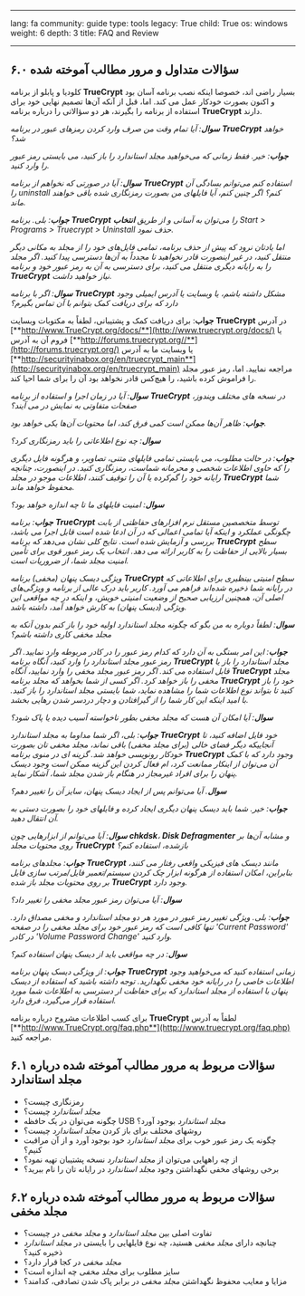 

---

lang: fa
community: guide
type: tools
legacy: True
child: True
os: windows
weight: 6
depth: 3
title: FAQ and Review

---

<a name="6.0"></a>
## ۶.۰ سؤالات متداول و مرور مطالب آموخته شده ##

کلودیا و پابلو از برنامه **TrueCrypt** بسیار راضی اند، خصوصا اینکه نصب برنامه آسان بود و اکنون بصورت خودکار عمل می کند. اما، قبل از آنکه آن‌ها تصمیم نهایی خود برای استفاده از برنامه را بگیرند، هر دو سؤالاتی را درباره برنامه **TrueCrypt** دارند. 

<div class="background" markdown="1"> 

***سوال**: آیا تمام وقت من صرف وارد کردن رمزهای عبور در برنامه **TrueCrypt** خواهد شد؟*

***جواب**: خیر. فقط زمانی که می‌خواهید مجلد استاندارد را باز کنید، می بایستی رمز عبور را وارد کنید.* 


***سوال**: آیا در صورتی که نخواهم از برنامه **TrueCrypt** استفاده کنم می‌توانم بسادگی آن را uninstall کنم؟ اگر چنین کنم، آیا فایلهای من بصورت رمزنگاری شده باقی خواهند ماند.* 

***جواب**: بلی. برنامه **TrueCrypt** را می‌توان به آسانی و از طریق **انتخاب** Start > Programs > Truecrypt > Uninstall  حذف نمود.*

*اما یادتان نرود که پیش از حذف برنامه، تمامی فایل‌های خود را از مجلد به مکانی دیگر منتقل کنید، در غیر اینصورت قادر نخواهید تا مجدداً به آن‌ها دسترسی پیدا کنید. اگر مجلد را به رایانه دیگری منتقل می کنید، برای دسترسی به آن به رمز عبور خود و برنامه **TrueCrypt** نیاز خواهید داشت.*


***سوال**: اگر با برنامه **TrueCrypt** مشکل داشته باشم، یا وبسایت یا آدرس ایمیلی وجود دارد که برای دریافت کمک بتوانم با آن تماس بگیرم؟*

**جواب**: برای دریافت کمک و پشتیبانی، لطفاً به مکتوبات وبسایت **TrueCrypt**  در آدرس [**http://www.TrueCrypt.org/docs/**](http://www.truecrypt.org/docs/) یا فروم آن به آدرس [**http://forums.truecrypt.org//**](http://forums.truecrypt.org/) یا وبسایت ما به آدرس [**http://securityinabox.org/en/truecrypt_main**](http://securityinabox.org/en/truecrypt_main) مراجعه نمایید. اما، رمز عبور مجلد را فراموش کرده باشید، را هیچ‌کس قادر نخواهد بود آن را برای شما احیا کند.


***سوال**: آیا در زمان اجرا و استفاده از برنامه **TrueCrypt** در نسخه های مختلف ویندوز، صفحات متفاوتی به نمایش در می آیند؟* 

***جواب**: ظاهر آن‌ها ممکن است کمی فرق کند، اما محتویات آن‌ها یکی خواهد بود.*


***سوال**: چه نوع اطلاعاتی را باید رمزنگاری کرد؟*

***جواب**: در حالت مطلوب، می بایستی تمامی فایلهای متنی، تصاویر، و هرگونه فایل دیگری را که حاوی اطلاعات شخصی و محرمانه شماست، رمزنگاری کنید. در اینصورت، چنانچه رایانه خود را گم‌کرده یا آن را توقیف کنند، اطلاعات موجو در مجلد **TrueCrypt** شما محفوظ خواهد ماند.*


***سوال**: امنیت فایلهای ما تا چه اندازه خواهد بود؟*

***جواب**: برنامه **TrueCrypt** توسط متخصصین مستقل نرم افزارهای حفاظتی از بابت چگونگی عملکرد و اینکه آیا تمامی اعمالی که در آن ادعا شده است قابل اجرا می باشد، بررسی و آزمایش شده است. نتایج کلی نشان می‌دهد که برنامه **TrueCrypt** سطح بسیار بالایی از حفاظت را به کاربر ارائه می دهد. انتخاب یک رمز عبور قوی برای تأمین امنیت مجلد شما، از ضروریات است.*

*ویژگی دیسک پنهان (مخفی) برنامه **TrueCrypt** سطح امنیتی بینظیری برای اطلاعاتی که در رایانه شما ذخیره شده‌اند فراهم می آورد. کاربر باید درک عالی از برنامه و ویژگی‌های اصلی آن، همچنین ارزیابی صحیح از وضعیت امنیتی خویش، و اینکه در چه مواقعی این ویژگی (دیسک پنهان) به کارش خواهد آمد، داشته باشد.* 


***سوال**: لطفاً دوباره به من بگو که چگونه مجلد استاندارد اولیه خود را باز کنم بدون آنکه به مجلد مخفی کاری داشته باشم؟*

***جواب**: این امر بستگی به آن دارد که کدام رمز عبور را در کادر مربوطه وارد نمایید. اگر رمز عبور مجلد استاندارد را وارد کنید، آنگاه برنامه **TrueCrypt** مجلد استاندارد را باز یا قابل استفاده می کند. اگر رمز عبور مجلد مخفی را وارد نمایید، آنگاه **TrueCrypt** مجلد مخفی را باز خواهد کرد. اگر کسی از شما بخواهد که مجلد برنامه **TrueCrypt** خود را باز کنید تا بتواند نوع اطلاعات شما را مشاهده نماید، شما بایستی مجلد استاندارد را باز کنید. با امید اینکه این کار شما را از گیرافتادن و دچار دردسر شدن رهایی بخشد.*


***سوال**: آیا امکان آن هست که مجلد مخفی بطور ناخواسته آسیب دیده یا پاک شود؟*

***جواب**: بلی، اگر شما مداوما به مجلد استاندارد **TrueCrypt** خود فایل اضافه کنید، تا آنجاییکه دیگر فضای خالی (برای مجلد مخفی) باقی نماند، مجلد مخفی تان بصورت خودکار رونویسی خواهد شد. گزینه ای در منوی برنامه **TrueCrypt** وجود دارد که با کمک آن می‌توان از اینکار ممانعت کرد، ام فعال کردن این گزینه ممکن است وجود دیسک پنهان را برای افراد غیرمجاز در هنگام باز شدن مجلد شما، آشکار نماید.*


***سوال**. آیا می‌توانم پس از ایجاد دیسک پنهان، سایز آن را تغییر دهم؟*

***جواب**: خیر. شما باید دیسک پنهان دیگری ایجاد کرده و فایلهای خود را بصورت دستی به آن انتقال دهید.*

***سوال**: آیا می‌توانم از ابزارهایی چون **chkdsk**، **Disk Defragmenter** و مشابه آن‌ها بر روی محتویات مجلد **TrueCrypt** بازشده، استفاده کنم؟*

***جواب**: مجلدهای برنامه **TrueCrypt** مانند دیسک های فیزیکی واقعی رفتار می کنند، بنابراین، امکان استفاده از هرگونه ابزار چک کردن سیستم/تعمیر فایل/مرتب سازی فایل بر روی محتویات مجلد باز شده **TrueCrypt** وجود دارد.*


***سوال**: آیا می‌توان رمز عبور مجلد مخفی را تغییر داد؟*

***جواب**: بلی. ویژگی تغییر رمز عبور در مورد هر دو مجلد استاندارد و مخفی مصداق دارد. تنها کافی است که رمز عبور خود برای مجلد مخفی را در صفحه 'Current Password' در کادر 'Volume Password Change' وارد کنید.* 


***سوال**: در چه مواقعی باید از دیسک پنهان استفاده کنم؟* 

***جواب**: از ویژگی دیسک پنهان برنامه **TrueCrypt** زمانی استفاده کنید که می‌خواهید وجود اطلاعات خاصی را در رایانه خود مخفی نگهدارید. توجه داشته باشید که استفاده از دیسک پنهان با استفاده از مجلد استاندارد که برای حفاظت ار دسترسی به اطلاعات شما مورد استفاده قرار می‌گیرد، فرق دارد.*


برای کسب اطلاعات مشروح درباره برنامه **TrueCrypt** لطفاً به آدرس [**http://www.TrueCrypt.org/faq.php**](http://www.truecrypt.org/faq.php) مراجعه کنید.


</div>

<a name="6.1"></a>
## ۶.۱ سؤالات مربوط به مرور مطالب آموخته شده درباره مجلد استاندارد ##

- رمزنگاری چیست؟
- *مجلد استاندارد* چیست؟
- چگونه می‌توان  در یک حافظه USB *مجلد استاندارد* بوجود آورد؟ 
- روشهای مختلف برای باز کردن *مجلد استاندارد* چیست؟
- چگونه یک رمز عبور خوب برای *مجلد استاندارد* خود بوجود آورد و از آن مراقبت کنیم؟
- از چه راههایی می‌توان از *مجلد استاندارد* نسخه پشتیبان تهیه نمود؟
- برخی روشهای مخفی نگهداشتن وجود *مجلد استاندارد* در رایانه تان را نام ببرید؟



<a name="6.2"></a>
## ۶.۲ سؤالات مربوط به مرور مطالب آموخته شده درباره مجلد مخفی ##

- تفاوت اصلی بین *مجلد استاندارد* و *مجلد مخفی* در چیست؟
- چنانچه دارای *مجلد مخفی* هستید، چه نوع فایلهایی را بایستی در *مجلد استاندارد* ذخیره کنید؟
- *مجلد مخفی* در کجا قرار دارد؟
- سایز مطلوب برای *مجلد مخفی* چه اندازه است؟
- مزایا و معایب محفوظ نگهداشتن *مجلد مخفی* در برابر پاک شدن تصادفی، کدامند؟

